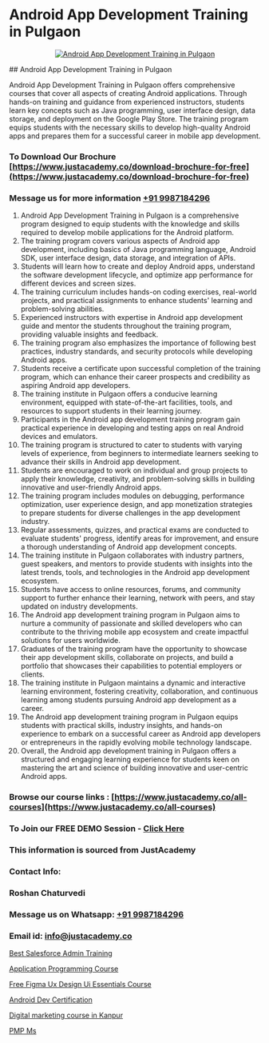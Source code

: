 # Android App Development Training in Pulgaon

<p align="center">
  <a href="https://justacademy.co/course-detail/android-app-development">
    <img src="https://justacademy.co/storage2/course_image/1676635923_course_image.webp" alt="Android App Development Training in Pulgaon">
  </a>
</p>
## Android App Development Training in Pulgaon

Android App Development Training in Pulgaon offers comprehensive courses that cover all aspects of creating Android applications. Through hands-on training and guidance from experienced instructors, students learn key concepts such as Java programming, user interface design, data storage, and deployment on the Google Play Store. The training program equips students with the necessary skills to develop high-quality Android apps and prepares them for a successful career in mobile app development.
### To Download Our Brochure [https://www.justacademy.co/download-brochure-for-free](https://www.justacademy.co/download-brochure-for-free)
### Message us for more information [+91 9987184296](https://api.whatsapp.com/send?phone=919987184296)
1) Android App Development Training in Pulgaon is a comprehensive program designed to equip students with the knowledge and skills required to develop mobile applications for the Android platform.
2) The training program covers various aspects of Android app development, including basics of Java programming language, Android SDK, user interface design, data storage, and integration of APIs.
3) Students will learn how to create and deploy Android apps, understand the software development lifecycle, and optimize app performance for different devices and screen sizes.
4) The training curriculum includes hands-on coding exercises, real-world projects, and practical assignments to enhance students' learning and problem-solving abilities.
5) Experienced instructors with expertise in Android app development guide and mentor the students throughout the training program, providing valuable insights and feedback.
6) The training program also emphasizes the importance of following best practices, industry standards, and security protocols while developing Android apps.
7) Students receive a certificate upon successful completion of the training program, which can enhance their career prospects and credibility as aspiring Android app developers.
8) The training institute in Pulgaon offers a conducive learning environment, equipped with state-of-the-art facilities, tools, and resources to support students in their learning journey.
9) Participants in the Android app development training program gain practical experience in developing and testing apps on real Android devices and emulators.
10) The training program is structured to cater to students with varying levels of experience, from beginners to intermediate learners seeking to advance their skills in Android app development.
11) Students are encouraged to work on individual and group projects to apply their knowledge, creativity, and problem-solving skills in building innovative and user-friendly Android apps.
12) The training program includes modules on debugging, performance optimization, user experience design, and app monetization strategies to prepare students for diverse challenges in the app development industry.
13) Regular assessments, quizzes, and practical exams are conducted to evaluate students' progress, identify areas for improvement, and ensure a thorough understanding of Android app development concepts.
14) The training institute in Pulgaon collaborates with industry partners, guest speakers, and mentors to provide students with insights into the latest trends, tools, and technologies in the Android app development ecosystem.
15) Students have access to online resources, forums, and community support to further enhance their learning, network with peers, and stay updated on industry developments.
16) The Android app development training program in Pulgaon aims to nurture a community of passionate and skilled developers who can contribute to the thriving mobile app ecosystem and create impactful solutions for users worldwide.
17) Graduates of the training program have the opportunity to showcase their app development skills, collaborate on projects, and build a portfolio that showcases their capabilities to potential employers or clients.
18) The training institute in Pulgaon maintains a dynamic and interactive learning environment, fostering creativity, collaboration, and continuous learning among students pursuing Android app development as a career.
19) The Android app development training program in Pulgaon equips students with practical skills, industry insights, and hands-on experience to embark on a successful career as Android app developers or entrepreneurs in the rapidly evolving mobile technology landscape.
20) Overall, the Android app development training in Pulgaon offers a structured and engaging learning experience for students keen on mastering the art and science of building innovative and user-centric Android apps.

### Browse our course links : [https://www.justacademy.co/all-courses](https://www.justacademy.co/all-courses) 
### To Join our FREE DEMO Session - [Click Here](https://www.justacademy.co/register-for-course-demo)


### This information is sourced from JustAcademy
### Contact Info:
### Roshan Chaturvedi
### Message us on Whatsapp: [+91 9987184296](https://api.whatsapp.com/send?phone=919987184296)
### Email id: [info@justacademy.co](mailto:info@justacademy.co)
                
[Best Salesforce Admin Training](https://www.linkedin.com/pulse/best-salesforce-admin-training-justacademy-chicago-rzvnf?trackingId=X3Am8gkjMrGdhFeQAL9d6A%3D%3D&lipi=urn%3Ali%3Apage%3Ad_flagship3_company_admin%3BJKbgFmdjTiWIqbluH0xCXQ%3D%3D)

[Application Programming Course](https://www.linkedin.com/pulse/application-programming-course-justacademy-cupertino-qskwc?trackingId=yaWwznGGXOljcHiDSnY10A%3D%3D&lipi=urn%3Ali%3Apage%3Ad_flagship3_company_admin%3BnS5tGyG4QnikczaDjz%2F1LQ%3D%3D)

[Free Figma Ux Design Ui Essentials Course](https://medium.com/@justacademytraining/free-figma-ux-design-ui-essentials-course-dd34892bb2ac)

[Android Dev Certification](https://medium.com/@namusn/android-dev-certification-b3c25a8c7d6c)

[Digital marketing course in Kanpur](https://justacademyin.github.io/justacademy/digital-marketing-course-in-kanpur)

[PMP Ms](https://justacademyin.github.io/justacademy/pmp-ms)

